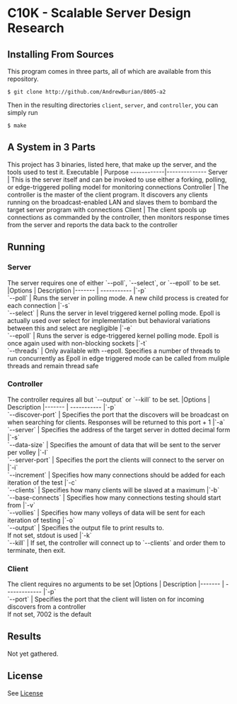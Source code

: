 # C10K - Scalable Server Design Research


Installing From Sources
---------------
This program comes in three parts, all of which are available from this repository.
```shell
$ git clone http://github.com/AndrewBurian/8005-a2
```
Then in the resulting directories `client`, `server`, and `controller`, you can simply run
```shell
$ make
```

A System in 3 Parts
--------------
This project has 3 binaries, listed here, that make up the server, and the tools used to test it.
Executable | Purpose
------------|--------------
Server | This is the server itself and can be invoked to use either a forking, polling, or edge-triggered polling model for monitoring connections
Controller | The controller is the master of the client program. It discovers any clients running on the broadcast-enabled LAN and slaves them to bombard the target server program with connections
Client | The client spools up connections as commanded by the controller, then monitors response times from the server and reports the data back to the controller

Running
---------------
<h3>Server</h3>
The server requires one of either `--poll`, `--select`, or `--epoll` to be set.
|Options | Description
|------- | -----------
|`-p` <br/>`--poll` | Runs the server in polling mode. A new child process is created for each connection
|`-s`<br/>`--select` | Runs the server in level triggered kernel polling mode. Epoll is actually used over select for implementation but behavioral variations between this and select are negligible
|`-e`<br/>`--epoll` | Runs the server is edge-triggered kernel polling mode. Epoll is once again used with non-blocking sockets
|`-t`<br/>`--threads` | Only available with --epoll. Specifies a number of threads to run concurrently as Epoll in edge triggered mode can be called from muliple threads and remain thread safe

<h3>Controller</h3>
The controller requires all but `--output` or `--kill` to be set.
|Options | Description
|------- | -----------
|`-p`<br/>`--discover-port` | Specifies the port that the discovers will be broadcast on when searching for clients. Responses will be returned to this port + 1
|`-a`<br/>`--server` | Specifies the address of the target server in dotted decimal form
|`-s`<br/>`--data-size` | Specifies the amount of data that will be sent to the server per volley
|`-l`<br/>`--server-port` | Specifies the port the clients will connect to the server on
|`-i`<br/>`--increment` | Specifies how many connections should be added for each iteration of the test
|`-c`<br/>`--clients` | Specifies how many clients will be slaved at a maximum
|`-b`<br/>`--base-connects` | Specifies how many connections testing should start from
|`-v`<br/>`--vollies` | Specifies how many volleys of data will be sent for each iteration of testing
|`-o`<br/>`--output` | Specifies the output file to print results to. <br/> If not set, stdout is used
|`-k`<br/>`--kill` | If set, the controller will connect up to `--clients` and order them to terminate, then exit.

<h3>Client</h3>
The client requires no arguments to be set
|Options | Description
|------- | -------------
|`-p`<br/>`--port` | Specifies the port that the client will listen on for incoming discovers from a controller<br/>If not set, 7002 is the default

Results
-----------------------
Not yet gathered.

License
-----------------
See [License](LICENSE)
